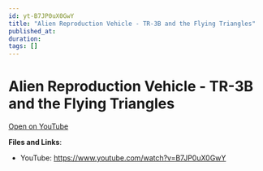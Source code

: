 ```yaml
---
id: yt-B7JP0uX0GwY
title: "Alien Reproduction Vehicle - TR-3B and the Flying Triangles"
published_at: 
duration: 
tags: []
---
```


# Alien Reproduction Vehicle - TR-3B and the Flying Triangles

[Open on YouTube](https://www.youtube.com/watch?v=B7JP0uX0GwY)

**Files and Links**:
- YouTube: https://www.youtube.com/watch?v=B7JP0uX0GwY

